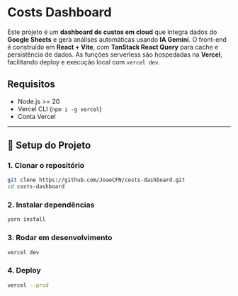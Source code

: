 # Costs Dashboard

Este projeto é um **dashboard de custos em cloud** que integra dados do **Google Sheets** e gera análises automáticas usando **IA Gemini**.
O front-end é construído em **React + Vite**, com **TanStack React Query** para cache e persistência de dados.
As funções serverless são hospedadas na **Vercel**, facilitando deploy e execução local com `vercel dev`.

## Requisitos
- Node.js >= 20
- Vercel CLI (`npm i -g vercel`)
- Conta Vercel

---

## 🚀 Setup do Projeto

### 1. Clonar o repositório

```bash
git clone https://github.com/JoaoCFN/costs-dashboard.git
cd costs-dashboard
```

### 2. Instalar dependências
```bash
yarn install
```

### 3. Rodar em desenvolvimento
```bash
vercel dev
```

### 4. Deploy
```bash
vercel --prod
```
